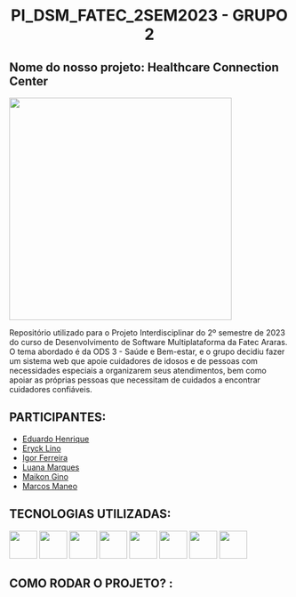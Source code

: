 # <h1 align="center">PI_DSM_FATEC_2SEM2023 - GRUPO 2</h1>
<h2>Nome do nosso projeto: Healthcare Connection Center</h2>
<img src="https://github.com/marquesluana/-PI_DSM_FATEC_2SEM2023/assets/125707361/b541b49a-97e3-40b8-9adf-9369099075dd" width="400px" text-align="center">

Repositório utilizado para o Projeto Interdisciplinar do 2º semestre de 2023 do curso de Desenvolvimento de Software Multiplataforma da Fatec Araras. O tema abordado é da ODS 3 - Saúde e Bem-estar, e o grupo decidiu fazer um sistema web que apoie cuidadores de idosos e de pessoas com necessidades especiais a organizarem seus atendimentos, bem como apoiar as próprias pessoas que necessitam de cuidados a encontrar cuidadores confiáveis.

## PARTICIPANTES:
- [Eduardo Henrique](https://github.com/Eduguinho)<br>
- [Eryck Lino](https://github.com/Eryck223)<br>
- [Igor Ferreira](https://github.com/igornsferreira)<br>
- [Luana Marques](https://github.com/marquesluana)<br>
- [Maikon Gino](https://github.com/MaikonGino)<br>
- [Marcos Maneo]()

## TECNOLOGIAS UTILIZADAS:
<div>
  <img src="https://cdn.jsdelivr.net/gh/devicons/devicon/icons/canva/canva-original.svg" width="50px">
  <img src="https://cdn.jsdelivr.net/gh/devicons/devicon/icons/css3/css3-plain-wordmark.svg" width="50px">
  <img src="https://cdn.jsdelivr.net/gh/devicons/devicon/icons/github/github-original-wordmark.svg" width="50px">
  <img src="https://cdn.jsdelivr.net/gh/devicons/devicon/icons/html5/html5-plain-wordmark.svg" width="50px">
  <img src="https://cdn.jsdelivr.net/gh/devicons/devicon/icons/javascript/javascript-plain.svg" width="50px">
  <img src="https://cdn.jsdelivr.net/gh/devicons/devicon/icons/mysql/mysql-original-wordmark.svg" width="50px">
  <img src="https://cdn.jsdelivr.net/gh/devicons/devicon/icons/php/php-plain.svg" width="50px">
  <img src="https://cdn.jsdelivr.net/gh/devicons/devicon/icons/vscode/vscode-original-wordmark.svg" width="50px">
</div>


## COMO RODAR O PROJETO? :
<!--
### Clone este repositório
$ git clone <https://github.com/tgmarinho/nlw1>

### Acesse a pasta do projeto no terminal/cmd
$ cd nlw1

### Vá para a pasta server
$ cd server

### Instale as dependências
$ npm install

### Execute a aplicação em modo de desenvolvimento
$ npm run dev:server

### O servidor inciará na porta:3333 - acesse <http://localhost:3333>-->
